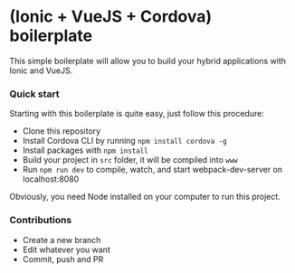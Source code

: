 # (Ionic + VueJS + Cordova) boilerplate
This simple boilerplate will allow you to build your hybrid applications with Ionic and VueJS.

### Quick start
Starting with this boilerplate is quite easy, just follow this procedure:

- Clone this repository 
- Install Cordova CLI by running `npm install cordova -g`
- Install packages with `npm install`
- Build your project in `src` folder, it will be compiled into `www`
- Run `npm run dev` to compile, watch, and start webpack-dev-server on localhost:8080

Obviously, you need Node installed on your computer to run this project.


### Contributions
- Create a new branch
- Edit whatever you want
- Commit, push and PR
